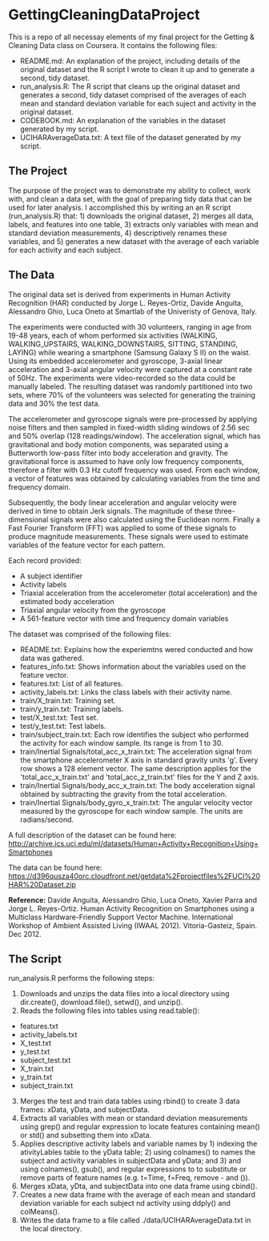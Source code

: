 # GettingCleaningDataProject
This is a repo of all necessay elements of my final project for the Getting & Cleaning Data class on Coursera. It contains the following files:
* README.md: An explanation of the project, including details of the original dataset and the R script I wrote to clean it up and to generate a second, tidy dataset.
* run_analysis.R: The R script that cleans up the original dataset and generates a second, tidy dataset comprised of the averages of each mean and standard deviation variable for each suject and activity in the original dataset.
* CODEBOOK.md: An explanation of the variables in the dataset generated by my script.
* UCIHARAverageData.txt: A text file of the dataset generated by my script.

## The Project
The purpose of the project was to demonstrate my ability to collect, work with, and clean a data set, with the goal of preparing tidy data that can be used for later analysis. I accomplished this by writing an an R script (run_analysis.R) that: 1) downloads the original dataset, 2) merges all data, labels, and features into one table, 3) extracts only variables with mean and standard deviation measurements, 4) descriptively renames these variables, and 5) generates a new dataset with the average of each variable for each activity and each subject.

## The Data
The original data set is derived from experiments in Human Activity Recognition (HAR) conducted by Jorge L. Reyes-Ortiz, Davide Anguita, Alessandro Ghio, Luca Oneto at Smartlab of the Univeristy of Genova, Italy.

The experiments were conducted with 30 volunteers, ranging in age from 19-48 years, each of whom performed six activities (WALKING, WALKING_UPSTAIRS, WALKING_DOWNSTAIRS, SITTING, STANDING, LAYING) while wearing a smartphone (Samsung Galaxy S II) on the waist. Using its embedded accelerometer and gyroscope, 3-axial linear acceleration and 3-axial angular velocity were captured at a constant rate of 50Hz. The experiments were video-recorded so the data could be manually labeled. The resulting dataset was randomly partitioned into two sets, where 70% of the volunteers was selected for generating the training data and 30% the test data. 

The accelerometer and gyroscope signals were pre-processed by applying noise filters and then sampled in fixed-width sliding windows of 2.56 sec and 50% overlap (128 readings/window). The acceleration signal, which has gravitational and body motion components, was separated using a Butterworth low-pass filter into body acceleration and gravity. The gravitational force is assumed to have only low frequency components, therefore a filter with 0.3 Hz cutoff frequency was used. From each window, a vector of features was obtained by calculating variables from the time and frequency domain.

Subsequently, the body linear acceleration and angular velocity were derived in time to obtain Jerk signals. The magnitude of these three-dimensional signals were also calculated using the Euclidean norm. Finally a Fast Fourier Transform (FFT) was applied to some of these signals to produce magnitude measurements. These signals were used to estimate variables of the feature vector for each pattern.

Each record provided:
* A subject identifier
* Activity labels
* Triaxial acceleration from the accelerometer (total acceleration) and the estimated body acceleration
* Triaxial angular velocity from the gyroscope
* A 561-feature vector with time and frequency domain variables

The dataset was comprised of the following files:
* README.txt: Explains how the experiemtns wered conducted and how data was gathered.
* features_info.txt: Shows information about the variables used on the feature vector.
* features.txt: List of all features.
* activity_labels.txt: Links the class labels with their activity name.
* train/X_train.txt: Training set.
* train/y_train.txt: Training labels.
* test/X_test.txt: Test set.
* test/y_test.txt: Test labels.
* train/subject_train.txt: Each row identifies the subject who performed the activity for each window sample. Its range is from 1 to 30. 
* train/Inertial Signals/total_acc_x_train.txt: The acceleration signal from the smartphone accelerometer X axis in standard gravity units 'g'. Every row shows a 128 element vector. The same description applies for the 'total_acc_x_train.txt' and 'total_acc_z_train.txt' files for the Y and Z axis. 
* train/Inertial Signals/body_acc_x_train.txt: The body acceleration signal obtained by subtracting the gravity from the total acceleration. 
* train/Inertial Signals/body_gyro_x_train.txt: The angular velocity vector measured by the gyroscope for each window sample. The units are radians/second. 

A full description of the dataset can be found here:
http://archive.ics.uci.edu/ml/datasets/Human+Activity+Recognition+Using+Smartphones

The data can be found here:
https://d396qusza40orc.cloudfront.net/getdata%2Fprojectfiles%2FUCI%20HAR%20Dataset.zip

**Reference:**  Davide Anguita, Alessandro Ghio, Luca Oneto, Xavier Parra and Jorge L. Reyes-Ortiz. Human Activity Recognition on Smartphones using a Multiclass Hardware-Friendly Support Vector Machine. International Workshop of Ambient Assisted Living (IWAAL 2012). Vitoria-Gasteiz, Spain. Dec 2012.

## The Script
run_analysis.R performs the following steps:
1. Downloads and unzips the data files into a local directory using dir.create(), download.file(), setwd(), and unzip().
2. Reads the following files into tables using read.table():
* features.txt
* activity_labels.txt
* X_test.txt
* y_test.txt
* subject_test.txt
* X_train.txt
* y_train.txt
* subject_train.txt
3. Merges the test and train data tables using rbind() to create 3 data frames: xData, yData, and subjectData.
4. Extracts all variables with mean or standard deviation measurements using grep() and regular expression to locate features containing mean() or std() and subsetting them into xData.
5. Applies descriptive activity labels and variable names by 1) indexing the ativityLables table to the yData table; 2) using colnames() to names the subject and activity variables in subjectData and yData; and 3) and using colnames(), gsub(), and regular expressions to to substitute or remove parts of feature names (e.g. t=Time, f=Freq, remove - and ()).
6. Merges xData, yDta, and subjectData into one data frame using cbind().
7. Creates a new data frame with the average of each mean and standard deviation variable for each subject nd activity using ddply() and colMeans().
8. Writes the data frame to a file called ./data/UCIHARAverageData.txt in the local directory.
